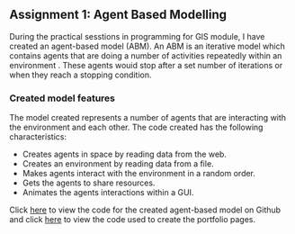 
## Assignment 1: Agent Based Modelling
During the practical sesstions in programming for GIS module, I have created an agent-based model (ABM). An ABM 
is an iterative model which contains agents that are doing a number of activities repeatedly within an environment .
These agents wouid stop after a set number of iterations or when they reach a stopping condition.

### Created model features
The model created represents a number of agents that are interacting with the environment and each other.
The code created has the following characteristics:
  * Creates agents in space by reading data from the web.
  * Creates an environment by reading data from a file.
  * Makes agents interact with the environment in a random order.
  * Gets the agents to share resources.
  * Animates the agents interactions within a GUI.
  
Click [here](https://) to view the code for the created agent-based model on Github and click [here](https://github.com/Hessah11/Hessah11.github.io) to view the code used to create the portfolio pages. 

